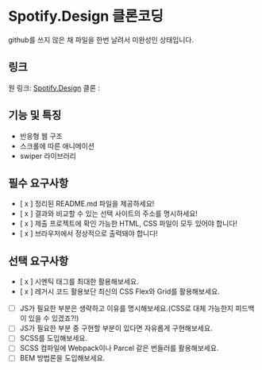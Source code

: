 # Spotify.Design 클론코딩

github를 쓰지 않은 채 파일을 한번 날려서 미완성인 상태입니다.

## 링크
원 링크: [Spotify.Design](https://spotify.design/)
클론 : []()

## 기능 및 특징
- 반응형 웹 구조
- 스크롤에 따른 애니메이션
- swiper 라이브러리

## **필수 요구사항**

- [ x ]  정리된 README.md 파일을 제공하세요!
- [ x ]  결과와 비교할 수 있는 선택 사이트의 주소를 명시하세요!
- [ x ]  제출 프로젝트에 확인 가능한 HTML, CSS 파일이 모두 있어야 합니다!
- [ x ]  브라우저에서 정상적으로 출력돼야 합니다!

## **선택 요구사항**

- [ x ]  시멘틱 태그를 최대한 활용해보세요.
- [ x ]  레거시 코드 활용보단 최신의 CSS Flex와 Grid를 활용해보세요.
- [ ]  JS가 필요한 부분은 생략하고 이유를 명시해보세요.(CSS로 대체 가능한지 피드백이 있을 수 있겠죠?!)
- [ ]  JS가 필요한 부분 중 구현할 부분이 있다면 자유롭게 구현해보세요.
- [ ]  SCSS를 도입해보세요.
- [ ]  SCSS 컴파일에 Webpack이나 Parcel 같은 번들러를 활용해보세요.
- [ ]  BEM 방법론을 도입해보세요.
